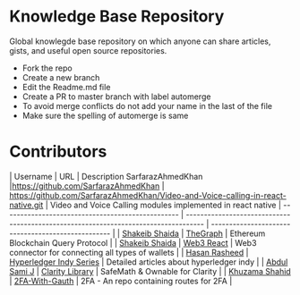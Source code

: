 # Knowledge Base Repository

Global knowlegde base repository on which anyone can share articles, gists, and useful open source repositories.

- Fork the repo
- Create a new branch
- Edit the Readme.md file
- Create a PR to master branch with label automerge
- To avoid merge conflicts do not add your name in the last of the file
- Make sure the spelling of automerge is same

# Contributors

| Username                                          | URL                                                                                 | Description                                    SarfarazAhmedKhan    |https://github.com/SarfarazAhmedKhan | https://github.com/SarfarazAhmedKhan/Video-and-Voice-calling-in-react-native.git | Video and Voice Calling modules implemented in react native
| ------------------------------------------------- | ----------------------------------------------------------------------------------- | -------------------------------------------------- |
| [Shakeib Shaida](https://github.com/shakeib98)    | [TheGraph](http://thegraph.com/)                                                    | Ethereum Blockchain Query Protocol                 |
| [Shakeib Shaida](https://github.com/shakeib98)    | [Web3 React](https://github.com/NoahZinsmeister/web3-react)                         | Web3 connector for connecting all types of wallets |
| [Hasan Rasheed](https://github.com/hasan-rasheed) | [Hyperledger Indy Series](https://xord.one/hyperledger-indy-part-i-layer-of-trust/) | Detailed articles about hyperledger indy           |
| [Abdul Sami J](https://github.com/abdulsamijay) | [Clarity Library](https://github.com/abdulsamijay/blockstack-contract/) | SafeMath & Ownable for Clarity             |
| [Khuzama Shahid](https://github.com/khuzama98)       | [2FA-With-Gauth](https://github.com/khuzama98/2fa-with-Gauth)                                               | 2FA - An repo containing routes for 2FA  |
